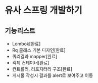 # 유사 스프링 개발하기

## 기능리스트
- Lombok[완료]
- Rq 클래스 기본 디자인[완료] 
- 쿼리결과 mapper[완료]
- 객체 컨테이너[완료]
- 컨트롤러, 리포지터리 구조[완료]
- 게시물 작성시 결과를 alert로 보여주고 이동